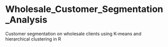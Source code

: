 # Wholesale_Customer_Segmentation_Analysis
Customer segmentation on wholesale clients using K-means and hierarchical clustering in R
